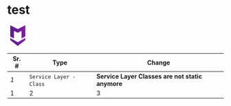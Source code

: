 # test

![alt text](https://github.com/adam-p/markdown-here/raw/master/src/common/images/icon48.png "Logo Title Text 1")

Sr. # | Type | Change
--- | --- | ---
*1* | `Service Layer - Class` | **Service Layer Classes are not static anymore**
1 | 2 | 3
